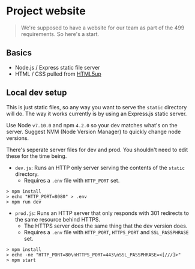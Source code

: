 # Project website
> We're supposed to have a website for our team as part of the 499 requirements. So here's a start.

## Basics
- Node.js / Express static file server
- HTML / CSS pulled from [HTML5up](https://html5up.net)

## Local dev setup
This is just static files, so any way you want to serve the `static` directory will do.
The way it works currently is by using an Express.js static server.

Use Node `v7.10.0` and npm `4.2.0` so your dev matches what's on the server. Suggest NVM (Node Version Manager) to quickly change node versions.

There's seperate server files for dev and prod. You shouldn't need to edit these for the time being.
- `dev.js`: Runs an HTTP only server serving the contents of the `static` directory.
    - Requires a `.env` file with `HTTP_PORT` set.
```
> npm install
> echo "HTTP_PORT=8080" > .env
> npm run dev
```


- `prod.js`: Runs an HTTP server that only responds with 301 redirects to the same resource behind HTTPS.
    - The HTTPS server does the same thing that the dev version does.
    - Requires a `.env` file with `HTTP_PORT`, `HTTPS_PORT` and `SSL_PASSPHRASE` set.
```
> npm install
> echo -ne "HTTP_PORT=80\nHTTPS_PORT=443\nSSL_PASSPHRASE=<[///]>"
> npm start
```
